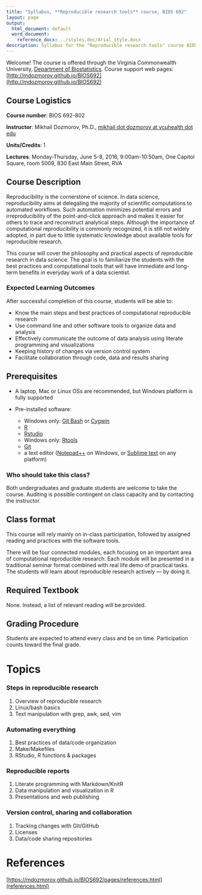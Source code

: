 ```yaml
---
title: "Syllabus, **Reproducible research tools** course, BIOS 692"
layout: page
output:
  html_document: default
  word_document:
    reference_docx: ../styles.doc/Arial_style.docx
description: Syllabus for the "Reproducible research tools" course BIOS 692
---
```


Welcome! The course is offered through the Virginia Commonwealth University, [Department of Biostatistics](http://www.biostatistics.vcu.edu/). Course support web pages: [http://mdozmorov.github.io/BIOS692](http://mdozmorov.github.io/BIOS692)

## Course Logistics

**Course number**: BIOS 692-802

**Instructor**: Mikhail Dozmorov, Ph.D., [mikhail dot dozmorov at vcuhealth dot edu](mikhail.dozmorov@vcuhealth.edu)

**Units/Credits**: 1

**Lectures**: Monday-Thursday, June 5-8, 2016, 9:00am-10:50am, One Capitol Square, room 5009, 830 East Main Street, RVA

## Course Description

Reproducibility is the cornerstone of science. In data science, reproducibility aims at delegating the majority of scientific computations to automated workflows. Such automation minimizes potential errors and irreproducibility of the point-and-click approach and makes it easier for others to trace and reconstruct analytical steps. Although the importance of computational reproducibility is commonly recognized, it is still not widely adopted, in part due to little systematic knowledge about available tools for reproducible research.

This course will cover the philosophy and practical aspects of reproducible research in data science. The goal is to familiarize the students with the best practices and computational tools that will have immediate and long-term benefits in everyday work of a data scientist.

### Expected Learning Outcomes

After successful completion of this course, students will be able to:

- Know the main steps and best practices of computational reproducible research
- Use command line and other software tools to organize data and analysis
- Effectively communicate the outcome of data analysis using literate programming and visualizations
- Keeping history of changes via version control system
- Facilitate collaboration through code, data and results sharing 

## Prerequisites

- A laptop, Mac or Linux OSs are recommended, but Windows platform is fully supported
- Pre-installed software:

    - Windows only: [Git Bash](https://git-for-windows.github.io/ 
    ) or [Cygwin](http://www.cygwin.com/
    )
    - [R](https://www.r-project.org/)
    - [Rstudio](https://www.rstudio.com/)
    - Windows only: [Rtools](https://cran.r-project.org/bin/windows/Rtools/)
    - [Git](https://git-scm.com/downloads)
    - a text editor ([Notepad++](https://notepad-plus-plus.org/) on Windows, or [Sublime text](https://www.sublimetext.com/) on any platform)

### Who should take this class?

Both undergraduates and graduate students are welcome to take the course. Auditing is possible contingent on class capacity and by contacting the instructor.

## Class format

This course will rely mainly on in-class participation, followed by assigned reading and practices with the software tools.

There will be four connected modules, each focusing on an important area of computational reproducible research. Each module will be presented in a traditional seminar format combined with real life demo of practical tasks.  The students will learn about reproducible research actively — by doing it. 

## Required Textbook

None. Instead, a list of relevant reading will be provided.

## Grading Procedure

Students are expected to attend every class and be on time.  Participation counts toward the final grade. 

# Topics

### Steps in reproducible research

1. Overview of reproducible research
2. Linux/bash basics
3. Text manipulation with grep, awk, sed, vim 

### Automating everything

1. Best practices of data/code organization
2. Make/Makefiles
3. RStudio, R functions & packages

### Reproducible reports

1. Literate programming with Markdown/KnitR
2. Data manipulation and visualization in R 
3. Presentations and web publishing 

### Version control, sharing and collaboration

1. Tracking changes with Git/GitHub 
2. Licenses 
3. Data/code sharing repositories

# References

[https://mdozmorov.github.io/BIOS692/pages/references.html](references.html)
